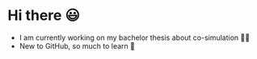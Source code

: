 # Hi there :smiley:
- I am currently working on my bachelor thesis about co-simulation :student:
- New to GitHub, so much to learn :baby:
